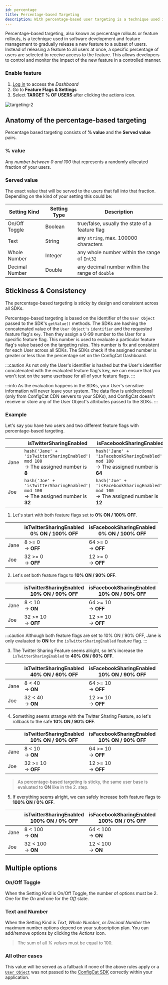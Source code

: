 ```yaml
---
id: percentage
title: Percentage-based Targeting
description: With percentage-based user targeting is a technique used in software development and feature management to gradually release a new feature to a subset of users.
---
```


Percentage-based targeting, also known as percentage rollouts or feature rollouts, is a technique used in software development and feature management to gradually release a new feature to a subset of users. Instead of releasing a feature to all users at once, a specific percentage of users are selected to receive access to the feature. This allows developers to control and monitor the impact of the new feature in a controlled manner.

### Enable feature

1. <a href="https://app.configcat.com/auth/login" target="_blank">Log in</a> to access the _Dashboard_
2. Go to **Feature Flags & Settings**
3. Select **TARGET % OF USERS** after clicking the actions icon.

<img src="/docs/assets/targeting-2.png" className="zoomable" alt="targeting-2" />

## Anatomy of the percentage-based targeting

Percentage based targeting consists of **% value** and the **Served value** pairs.

### % value

Any _number between 0 and 100_ that represents a randomly allocated fraction of your users.

### Served value

The exact value that will be served to the users that fall into that fraction. Depending on the kind of your setting this could be:

| Setting Kind   | Setting Type | Description                                     |
| -------------- | ------------ | ----------------------------------------------- |
| On/Off Toggle  | Boolean      | true/false, usually the state of a feature flag |
| Text           | String       | any `string`, max. 100000 characters             |
| Whole Number   | Integer      | any whole number within the range of `Int32`    |
| Decimal Number | Double       | any decimal number within the range of `double` |

## Stickiness & Consistency

The percentage-based targeting is sticky by design and consistent across all SDKs.

Percentage-based targeting is based on the identifier of the `User Object` passed to the SDK's `getValue()` methods.
The SDKs are hashing the concatenated value of the `User Object's` `identifier` and the requested feature flag's `Key`. Then they assign a 0-99 number to the User for a specific feature flag. This number is used to evaluate a particular feature flag's value based on the targeting rules.
This number is fix and consistent for each User across all SDKs. The SDKs check if the assigned number is greater or less than the percentage set on the ConfigCat Dashboard.

:::caution
As not only the User's identifier is hashed but the User's identifier concatenated with the evaluated feature flag's key, we can ensure that you won't test on the same userbase for all of your feature flags.
:::

:::info
As the evaluation happens in the SDKs, your User's sensitive information will never leave your system. The data flow is unidirectional (only from ConfigCat CDN servers to your SDKs), and ConfigCat doesn't receive or store any of the User Object's attributes passed to the SDKs.
:::

### Example

Let's say you have two users and two different feature flags with percentage-based targeting.

|      | isTwitterSharingEnabled                                                                 | isFacebookSharingEnabled                                                                  |
| ---- | --------------------------------------------------------------------------------------- | ----------------------------------------------------------------------------------------- |
| Jane | `hash('Jane' + 'isTwitterSharingEnabled') mod 100` <br/>-> The assigned number is **8** | `hash('Jane' + 'isFacebookSharingEnabled') mod 100` <br/>-> The assigned number is **64** |
| Joe  | `hash('Joe' + 'isTwitterSharingEnabled') mod 100` <br/>-> The assigned number is **32** | `hash('Joe' + 'isFacebookSharingEnabled') mod 100` <br/>-> The assigned number is **12**  |

1. Let's start with both feature flags set to **0% ON / 100% OFF**.

|      | isTwitterSharingEnabled <br/> 0% ON / 100% OFF | isFacebookSharingEnabled <br/> 0% ON / 100% OFF |
| ---- | ---------------------------------------------- | ----------------------------------------------- |
| Jane | 8 >= 0 <br/>-> **OFF**                         | 64 >= 0 <br/>-> **OFF**                         |
| Joe  | 32 >= 0 <br/>-> **OFF**                        | 12 >= 0 <br/>-> **OFF**                         |

2. Let's set both feature flags to **10% ON / 90% OFF**.

|      | isTwitterSharingEnabled <br/> 10% ON / 90% OFF | isFacebookSharingEnabled <br/> 10% ON / 90% OFF |
| ---- | ---------------------------------------------- | ----------------------------------------------- |
| Jane | 8 < 10 <br/>-> **ON**                          | 64 >= 10 <br/>-> **OFF**                        |
| Joe  | 32 >= 10 <br/>-> **OFF**                       | 12 >= 10 <br/>-> **OFF**                        |

:::caution
Although both feature flags are set to 10% ON / 90% OFF, Jane is only evaluated to **ON** for the `isTwitterSharingEnabled` feature flag.
:::

3. The Twitter Sharing Feature seems alright, so let's increase the `isTwitterSharingEnabled` to **40% ON / 60% OFF**.

|      | isTwitterSharingEnabled <br/> 40% ON / 60% OFF | isFacebookSharingEnabled <br/> 10% ON / 90% OFF |
| ---- | ---------------------------------------------- | ----------------------------------------------- |
| Jane | 8 < 40 <br/>-> **ON**                          | 64 >= 10 <br/>-> **OFF**                        |
| Joe  | 32 < 40 <br/>-> **ON**                         | 12 >= 10 <br/>-> **OFF**                        |

4. Something seems strange with the Twitter Sharing Feature, so let's rollback to the safe **10% ON / 90% OFF**.

|      | isTwitterSharingEnabled <br/> 10% ON / 90% OFF | isFacebookSharingEnabled <br/> 10% ON / 90% OFF |
| ---- | ---------------------------------------------- | ----------------------------------------------- |
| Jane | 8 < 10 <br/>-> **ON**                          | 64 >= 10 <br/>-> **OFF**                        |
| Joe  | 32 >= 10 <br/>-> **OFF**                       | 12 >= 10 <br/>-> **OFF**                        |

> As percentage-based targeting is sticky, the same user base is evaluated to **ON** like in the 2. step.

5. If everything seems alright, we can safely increase both feature flags to **100% ON / 0% OFF**.

|      | isTwitterSharingEnabled <br/> 100% ON / 0% OFF | isFacebookSharingEnabled <br/> 100% ON / 0% OFF |
| ---- | ---------------------------------------------- | ----------------------------------------------- |
| Jane | 8 < 100 <br/>-> **ON**                         | 64 < 100 <br/>-> **ON**                         |
| Joe  | 32 < 100 <br/>-> **ON**                        | 12 < 100 <br/>-> **ON**                         |

## Multiple options

### On/Off Toggle

When the Setting Kind is On/Off Toggle, the number of options must be 2. One for the _On_ and one for the _Off_ state.

### Text and Number

When the Setting Kind is _Text_, _Whole Number_, or _Decimal Number_ the maximum number options depend on your subscription plan. You can add/remove options by clicking the _Actions_ icon.

> The sum of all _% values_ must be equal to 100.

### All other cases

This value will be served as a fallback if none of the above rules apply or a [`User Object`](advanced/user-object.md) was not passed to the [ConfigCat SDK](sdk-reference/overview.md) correctly within your application.